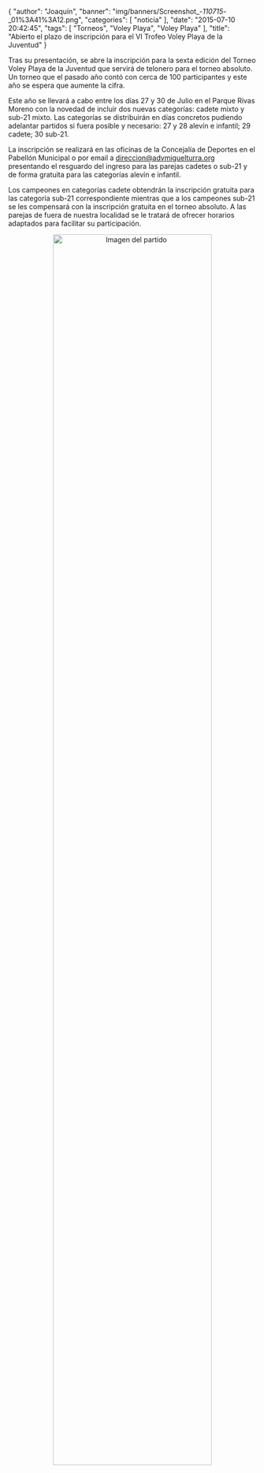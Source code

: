{
  "author": "Joaquín", 
  "banner": "img/banners/Screenshot_-_110715_-_01%3A41%3A12.png", 
  "categories": [
    "noticia"
  ], 
  "date": "2015-07-10 20:42:45", 
  "tags": [
    "Torneos", 
    "Voley Playa", 
    "Voley Playa"
  ], 
  "title": "Abierto el plazo de inscripción para el VI Trofeo Voley Playa de la Juventud"
}

Tras su presentación, se abre la inscripción para la sexta edición del Torneo Voley Playa de la Juventud que servirá de telonero para el torneo absoluto. Un torneo que el pasado año contó con cerca de 100 participantes y este año se espera que aumente la cifra.

Este año se llevará a cabo entre los días 27 y 30 de Julio en el Parque Rivas Moreno con la novedad de incluir dos nuevas categorías: cadete mixto y sub-21 mixto. Las categorías se distribuirán en días concretos pudiendo adelantar partidos si fuera posible y necesario: 27 y 28 alevín e infantil; 29 cadete; 30 sub-21.

La inscripción se realizará en las oficinas de la Concejalía de Deportes en el Pabellón Municipal o por email a direccion@advmiguelturra.org presentando el resguardo del ingreso para las parejas cadetes o sub-21 y de forma gratuita para las categorías alevín e infantil.

Los campeones en categorías cadete obtendrán la inscripción gratuita para las categoría sub-21 correspondiente mientras que a los campeones sub-21 se les compensará con la inscripción gratuita en el torneo absoluto. A las parejas de fuera de nuestra localidad se le tratará de ofrecer horarios adaptados para facilitar su participación.

<center>
<a target="_new" href="http://www.advmiguelturra.org/img/banners/Screenshot%20-%20110715%20-%2001%3A41%3A12.png"> 
<img alt="Imagen del partido" width="80%" align="center" src="http://www.advmiguelturra.org/img/banners/Screenshot%20-%20110715%20-%2001%3A41%3A12.png"/> </a> </center>

